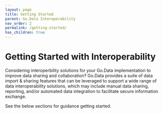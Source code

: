 ```yaml
---
layout: page
title: Getting Started
parent: Go.Data Interoperability
nav_order: 2
permalink: /getting-started/
has_children: true
---
```


# Getting Started with Interoperability
Considering interoperbility solutions for your Go.Data implementation to improve data sharing and collaboration? Go.Data provides a suite of data import & sharing features that can be leveraged to support a wide range of data interoperability solutions, which may include manual data sharing, reporting, and/or automated data integration to facilitate secure information exchange.

See the below sections for guidance getting started.
